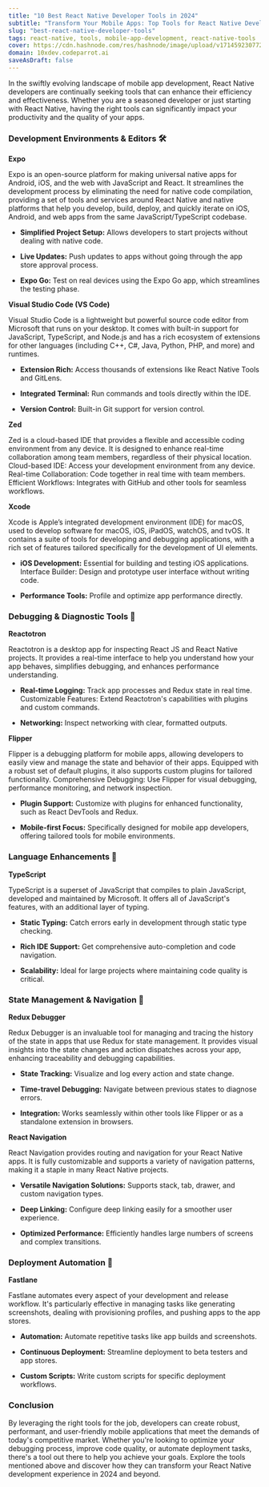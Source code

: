 ```yaml
---
title: "10 Best React Native Developer Tools in 2024"
subtitle: "Transform Your Mobile Apps: Top Tools for React Native Developers in 2024"
slug: "best-react-native-developer-tools"
tags: react-native, tools, mobile-app-development, react-native-tools
cover: https://cdn.hashnode.com/res/hashnode/image/upload/v1714592307723/iIZLpDaKn.webp?auto=format
domain: 10xdev.codeparrot.ai
saveAsDraft: false
---
```


In the swiftly evolving landscape of mobile app development, React Native developers are continually seeking tools that can enhance their efficiency and effectiveness. Whether you are a seasoned developer or just starting with React Native, having the right tools can significantly impact your productivity and the quality of your apps. 

### Development Environments & Editors 🛠

**Expo**

Expo is an open-source platform for making universal native apps for Android, iOS, and the web with JavaScript and React. It streamlines the development process by eliminating the need for native code compilation, providing a set of tools and services around React Native and native platforms that help you develop, build, deploy, and quickly iterate on iOS, Android, and web apps from the same JavaScript/TypeScript codebase.

- **Simplified Project Setup:** Allows developers to start projects without dealing with native code.

- **Live Updates:** Push updates to apps without going through the app store approval process.

- **Expo Go:** Test on real devices using the Expo Go app, which streamlines the testing phase.

**Visual Studio Code (VS Code)**

Visual Studio Code is a lightweight but powerful source code editor from Microsoft that runs on your desktop. It comes with built-in support for JavaScript, TypeScript, and Node.js and has a rich ecosystem of extensions for other languages (including C++, C#, Java, Python, PHP, and more) and runtimes.

- **Extension Rich:** Access thousands of extensions like React Native Tools and GitLens.

- **Integrated Terminal:** Run commands and tools directly within the IDE.

- **Version Control:** Built-in Git support for version control.

**Zed**

Zed is a cloud-based IDE that provides a flexible and accessible coding environment from any device. It is designed to enhance real-time collaboration among team members, regardless of their physical location.
Cloud-based IDE: Access your development environment from any device.
Real-time Collaboration: Code together in real time with team members.
Efficient Workflows: Integrates with GitHub and other tools for seamless workflows.

**Xcode**

Xcode is Apple’s integrated development environment (IDE) for macOS, used to develop software for macOS, iOS, iPadOS, watchOS, and tvOS. It contains a suite of tools for developing and debugging applications, with a rich set of features tailored specifically for the development of UI elements.

- **iOS Development:** Essential for building and testing iOS applications.
Interface Builder: Design and prototype user interface without writing code.

- **Performance Tools:** Profile and optimize app performance directly.

### Debugging & Diagnostic Tools 🐞

**Reactotron**

Reactotron is a desktop app for inspecting React JS and React Native projects. It provides a real-time interface to help you understand how your app behaves, simplifies debugging, and enhances performance understanding.

- **Real-time Logging:** Track app processes and Redux state in real time.
Customizable Features: Extend Reactotron's capabilities with plugins and custom commands.

- **Networking:** Inspect networking with clear, formatted outputs.

 **Flipper**

Flipper is a debugging platform for mobile apps, allowing developers to easily view and manage the state and behavior of their apps. Equipped with a robust set of default plugins, it also supports custom plugins for tailored functionality.
Comprehensive Debugging: Use Flipper for visual debugging, performance monitoring, and network inspection.

- **Plugin Support:** Customize with plugins for enhanced functionality, such as React DevTools and Redux.

- **Mobile-first Focus:** Specifically designed for mobile app developers, offering tailored tools for mobile environments.

### Language Enhancements 📝
**TypeScript**

TypeScript is a superset of JavaScript that compiles to plain JavaScript, developed and maintained by Microsoft. It offers all of JavaScript's features, with an additional layer of typing.

- **Static Typing:** Catch errors early in development through static type checking.

- **Rich IDE Support:** Get comprehensive auto-completion and code navigation.

- **Scalability:** Ideal for large projects where maintaining code quality is critical.

### State Management & Navigation 🧭

**Redux Debugger**

Redux Debugger is an invaluable tool for managing and tracing the history of the state in apps that use Redux for state management. It provides visual insights into the state changes and action dispatches across your app, enhancing traceability and debugging capabilities.

- **State Tracking:** Visualize and log every action and state change.

- **Time-travel Debugging:** Navigate between previous states to diagnose errors.

- **Integration:** Works seamlessly within other tools like Flipper or as a standalone extension in browsers.

 **React Navigation**

React Navigation provides routing and navigation for your React Native apps. It is fully customizable and supports a variety of navigation patterns, making it a staple in many React Native projects.

- **Versatile Navigation Solutions:** Supports stack, tab, drawer, and custom navigation types.

- **Deep Linking:** Configure deep linking easily for a smoother user experience.

- **Optimized Performance:** Efficiently handles large numbers of screens and complex transitions.

### Deployment Automation 🚀
**Fastlane**

Fastlane automates every aspect of your development and release workflow. It's particularly effective in managing tasks like generating screenshots, dealing with provisioning profiles, and pushing apps to the app stores.

- **Automation:** Automate repetitive tasks like app builds and screenshots.

- **Continuous Deployment:** Streamline deployment to beta testers and app stores.

- **Custom Scripts:** Write custom scripts for specific deployment workflows.

### Conclusion

By leveraging the right tools for the job, developers can create robust, performant, and user-friendly mobile applications that meet the demands of today's competitive market. Whether you're looking to optimize your debugging process, improve code quality, or automate deployment tasks, there's a tool out there to help you achieve your goals. Explore the tools mentioned above and discover how they can transform your React Native development experience in 2024 and beyond. 

